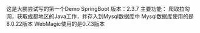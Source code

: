 这是大鹏尝试写的第一个Demo
SpringBoot 版本：2.3.7
主要功能：
爬取拉勾网，获取成都地区的Java工作，并存入到Mysql数据库中
Mysql数据库使用的是8.0.22版本
WebMagic使用的是0.7.3版本
